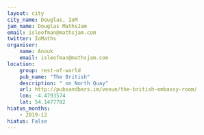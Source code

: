 ```yaml
---
layout: city                                           
city_name: Douglas, IoM                                                               
jam_name: Douglas MathsJam
email: isleofman@mathsjam.com
twitter: IoMaths
organiser:
    name: Anouk
    email: isleofman@mathsjam.com
location:
    group: rest-of-world
    pub_name: "The British"
    description: " on North Quay"
    url: http://pubsandbars.im/venue/the-british-embassy-room/
    lon: -4.4793574
    lat: 54.1477782
hiatus_months:
    - 2019-12
hiatus: False
---
```

